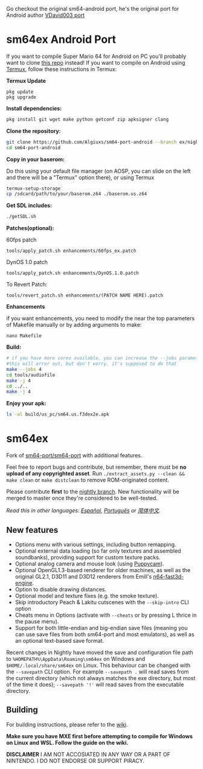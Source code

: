Go checkout the original sm64-android port, he's the original port for Android author
[VDavid003 port](https://github.com/VDavid003/sm64-port-android)

# sm64ex Android Port
If you want to compile Super Mario 64 for Android on PC you'll probably want to clone [this repo](https://github.com/Algiuxs/sm64-port-android-base) instead!
If you want to compile on Android using [Termux](https://f-droid.org/en/packages/com.termux/), follow these instructions in Termux:

**Termux Update**
```
pkg update
pkg upgrade
```


**Install dependencies:**
```sh
pkg install git wget make python getconf zip apksigner clang
```

**Clone the repository:**
```sh
git clone https://github.com/Algiuxs/sm64-port-android --branch ex/nightly
cd sm64-port-android
```

**Copy in your baserom:**

Do this using your default file manager (on AOSP, you can slide on the left and there will be a "Termux" option there), or using Termux
```sh
termux-setup-storage
cp /sdcard/path/to/your/baserom.z64 ./baserom.us.z64
```

**Get SDL includes:**
```sh
./getSDL.sh
```
**Patches(optional):**

60fps patch
```
tools/apply_patch.sh enhancements/60fps_ex.patch
```

DynOS 1.0 patch
```
tools/apply_patch.sh enhancements/DynOS.1.0.patch
```

To Revert Patch:
```
tools/revert_patch.sh enhancements/(PATCH NAME HERE).patch
```
**Enhancements**

if you want enhancements, you need to modify the near the top parameters of Makefile manually or by adding arguments to make:
```
nano Makefile
```
**Build:**
```sh
# if you have more cores available, you can increase the --jobs parameter
#this will error out, but don't worry, it's supposed to do that
make --jobs 4
cd tools/audiofile
make -j 4
cd ../..
make -j 4
```
**Enjoy your apk:**
```sh
ls -al build/us_pc/sm64.us.f3dex2e.apk
```

# sm64ex
Fork of [sm64-port/sm64-port](https://github.com/sm64-port/sm64-port) with additional features. 

Feel free to report bugs and contribute, but remember, there must be **no upload of any copyrighted asset**. 
Run `./extract_assets.py --clean && make clean` or `make distclean` to remove ROM-originated content.

Please contribute **first** to the [nightly branch](https://github.com/sm64pc/sm64ex/tree/nightly/). New functionality will be merged to master once they're considered to be well-tested.

*Read this in other languages: [Español](README_es_ES.md), [Português](README_pt_BR.md) or [简体中文](README_zh_CN.md).*

## New features

 * Options menu with various settings, including button remapping.
 * Optional external data loading (so far only textures and assembled soundbanks), providing support for custom texture packs.
 * Optional analog camera and mouse look (using [Puppycam](https://github.com/FazanaJ/puppycam)).
 * Optional OpenGL1.3-based renderer for older machines, as well as the original GL2.1, D3D11 and D3D12 renderers from Emill's [n64-fast3d-engine](https://github.com/Emill/n64-fast3d-engine/).
 * Option to disable drawing distances.
 * Optional model and texture fixes (e.g. the smoke texture).
 * Skip introductory Peach & Lakitu cutscenes with the `--skip-intro` CLI option
 * Cheats menu in Options (activate with `--cheats` or by pressing L thrice in the pause menu).
 * Support for both little-endian and big-endian save files (meaning you can use save files from both sm64-port and most emulators), as well as an optional text-based save format.

Recent changes in Nightly have moved the save and configuration file path to `%HOMEPATH%\AppData\Roaming\sm64ex` on Windows and `$HOME/.local/share/sm64ex` on Linux. This behaviour can be changed with the `--savepath` CLI option.
For example `--savepath .` will read saves from the current directory (which not always matches the exe directory, but most of the time it does);
   `--savepath '!'` will read saves from the executable directory.

## Building
For building instructions, please refer to the [wiki](https://github.com/sm64pc/sm64ex/wiki).

**Make sure you have MXE first before attempting to compile for Windows on Linux and WSL. Follow the guide on the wiki.**

**DISCLAIMER**
I AM NOT ACCOSIATED IN ANY WAY OR A PART OF NINTENDO.
I DO NOT ENDORSE OR SUPPORT PIRACY.
